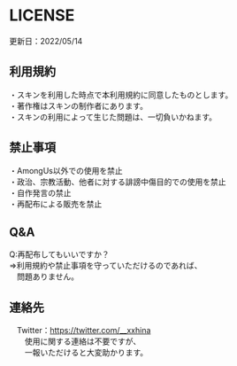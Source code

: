 # LICENSE
更新日：2022/05/14  
  
## 利用規約
・スキンを利用した時点で本利用規約に同意したものとします。  
・著作権はスキンの制作者にあります。  
・スキンの利用によって生じた問題は、一切負いかねます。  

## 禁止事項
・AmongUs以外での使用を禁止  
・政治、宗教活動、他者に対する誹謗中傷目的での使用を禁止  
・自作発言の禁止  
・再配布による販売を禁止  
  
## Q&A
Q:再配布してもいいですか？  
⇒利用規約や禁止事項を守っていただけるのであれば、  
　問題ありません。  
  
## 連絡先
　Twitter：https://twitter.com/__xxhina  
　　使用に関する連絡は不要ですが、  
　　一報いただけると大変助かります。  
